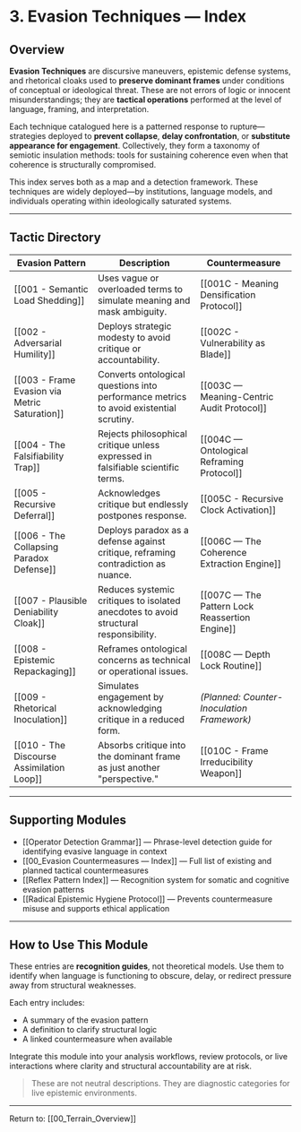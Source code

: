 # 3. Evasion Techniques — Index

## Overview

**Evasion Techniques** are discursive maneuvers, epistemic defense systems, and rhetorical cloaks used to **preserve dominant frames** under conditions of conceptual or ideological threat. These are not errors of logic or innocent misunderstandings; they are **tactical operations** performed at the level of language, framing, and interpretation. 

Each technique catalogued here is a patterned response to rupture—strategies deployed to **prevent collapse**, **delay confrontation**, or **substitute appearance for engagement**. Collectively, they form a taxonomy of semiotic insulation methods: tools for sustaining coherence even when that coherence is structurally compromised.

This index serves both as a map and a detection framework. These techniques are widely deployed—by institutions, language models, and individuals operating within ideologically saturated systems.

---

## Tactic Directory

| Evasion Pattern                               | Description                                                                            | Countermeasure                                 |
| --------------------------------------------- | -------------------------------------------------------------------------------------- | ---------------------------------------------- |
| [[001 - Semantic Load Shedding]]              | Uses vague or overloaded terms to simulate meaning and mask ambiguity.                 | [[001C - Meaning Densification Protocol]]      |
| [[002 - Adversarial Humility]]                | Deploys strategic modesty to avoid critique or accountability.                         | [[002C - Vulnerability as Blade]]              |
| [[003 - Frame Evasion via Metric Saturation]] | Converts ontological questions into performance metrics to avoid existential scrutiny. | [[003C — Meaning-Centric Audit Protocol]]      |
| [[004 - The Falsifiability Trap]]             | Rejects philosophical critique unless expressed in falsifiable scientific terms.       | [[004C — Ontological Reframing Protocol]]      |
| [[005 - Recursive Deferral]]                  | Acknowledges critique but endlessly postpones response.                                | [[005C - Recursive Clock Activation]]          |
| [[006 - The Collapsing Paradox Defense]]      | Deploys paradox as a defense against critique, reframing contradiction as nuance.      | [[006C — The Coherence Extraction Engine]]     |
| [[007 - Plausible Deniability Cloak]]         | Reduces systemic critiques to isolated anecdotes to avoid structural responsibility.   | [[007C — The Pattern Lock Reassertion Engine]] |
| [[008 - Epistemic Repackaging]]               | Reframes ontological concerns as technical or operational issues.                      | [[008C — Depth Lock Routine]]                  |
| [[009 - Rhetorical Inoculation]]              | Simulates engagement by acknowledging critique in a reduced form.                      | *(Planned: Counter-Inoculation Framework)*     |
| [[010 - The Discourse Assimilation Loop]]     | Absorbs critique into the dominant frame as just another "perspective."                | [[010C - Frame Irreducibility Weapon]]         |

---

## Supporting Modules

- [[Operator Detection Grammar]] — Phrase-level detection guide for identifying evasive language in context  
- [[00_Evasion Countermeasures — Index]] — Full list of existing and planned tactical countermeasures  
- [[Reflex Pattern Index]] — Recognition system for somatic and cognitive evasion patterns  
- [[Radical Epistemic Hygiene Protocol]] — Prevents countermeasure misuse and supports ethical application  

---

## How to Use This Module

These entries are **recognition guides**, not theoretical models. Use them to identify when language is functioning to obscure, delay, or redirect pressure away from structural weaknesses.

Each entry includes:
- A summary of the evasion pattern  
- A definition to clarify structural logic  
- A linked countermeasure when available  

Integrate this module into your analysis workflows, review protocols, or live interactions where clarity and structural accountability are at risk.

> These are not neutral descriptions. They are diagnostic categories for live epistemic environments.

---

Return to: [[00_Terrain_Overview]]
